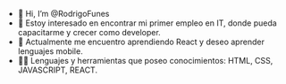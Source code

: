- 👋 Hi, I’m @RodrigoFunes
- 👀 Estoy interesado en encontrar mi primer empleo en IT, donde pueda capacitarme y crecer como developer.
- 🌱 Actualmente me encuentro aprendiendo React y deseo aprender lenguajes mobile.
- 💪🏼 Lenguajes y herramientas que poseo conocimientos: HTML, CSS, JAVASCRIPT, REACT.


<!---
RodrigoFunes/RodrigoFunes is a ✨ special ✨ repository because its `README.md` (this file) appears on your GitHub profile.
You can click the Preview link to take a look at your changes.
--->
